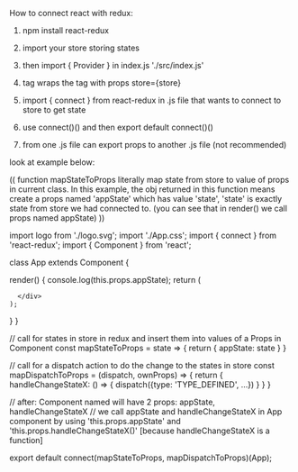 How to connect react with redux:
  1. npm install react-redux
  2. import your store storing states
  3. then import { Provider } in index.js './src/index.js'
  4. tag <Provider></Provider> wraps the tag <App></App> with props store={store}
  
  5. import { connect } from react-redux in .js file that wants to connect to store to get state
  6. use connect()() and then export default connect()()
  7. from one .js file can export props to another .js file (not recommended)

look at example below:

((
function mapStateToProps literally map state from store to value of props in current class. In this example, the obj returned in this function means create a props named 'appState' which has value 'state', 'state' is exactly state from store we had connected to. (you can see that in render() we call props named appState)
))

import logo from './logo.svg';
import './App.css';
import { connect } from 'react-redux';
import { Component } from 'react';

class App extends Component {
  
  render() {
    console.log(this.props.appState);
    return (
      <div>
        
      </div>
    );
  }
}

// call for states in store in redux and insert them into values of a Props in Component
const mapStateToProps = state => {
  return {
    appState: state
  }
}

// call for a dispatch action to do the change to the states in store
const mapDispatchToProps = (dispatch, ownProps) => {
  return {
    handleChangeStateX: () => {
      dispatch({type: 'TYPE_DEFINED', ...})
    }
  }
}

// after: Component named <App> will have 2 props: appState, handleChangeStateX
// we call appState and handleChangeStateX in App component by using 'this.props.appState' and 'this.props.handleChangeStateX()' [because handleChangeStateX is a function]

export default connect(mapStateToProps, mapDispatchToProps)(App);

